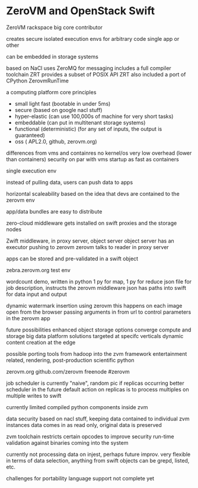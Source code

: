 ZeroVM and OpenStack Swift
====

ZeroVM
rackspace big core contributor

creates secure isolated execution envs for arbitrary code
single app or other

can be embedded in storage systems

based on NaCl
uses ZeroMQ for messaging
includes a full compiler toolchain
ZRT provides a subset of POSIX API
ZRT also included a port of CPython
ZerovmRunTime

a computing platform
core principles
- small light fast (bootable in under 5ms)
- secure (based on google nacl stuff)
- hyper-elastic (can use 100,000s of machine for very short tasks)
- embeddable (can put in multitenant storage systems)
- functional (deterministic) (for any set of inputs, the output is guaranteed)
- oss ( APL2.0, github, zerovm.org)

differences from vms and containres
no kernel/os
very low overhead (lower than containers)
security on par with vms
startup as fast as containers

single execution env

instead of pulling data, users can push data to apps

horizontal scaleability based on the idea that devs are contained to the
zerovm env

app/data bundles are easy to distribute

zero-cloud middleware gets installed on swift proxies and the storage nodes

Zwift middleware, in proxy server, object server
object server has an executor pushing to zerovm
zerovm talks to reader in proxy server

apps can be stored and pre-validated in a swift object

zebra.zerovm.org
test env

wordcount demo, written in python
1 py for map, 1 py for reduce
json file for job description, instructs the zerovm middleware
json has paths into swift for data input and output

dynamic watermark insertion using zerovm
this happens on each image open from the browser
passing arguments in from url to control parameters in the zerovm app

future possibilities
enhanced object storage options
converge compute and storage big data platform
solutions targeted at specifc verticals
dynamic content creation at the edge

possible porting tools from hadoop into the zvm framework
entertainment related, rendering, post-production
scientific python

zerovm.org
github.com/zerovm
freenode #zerovm

job scheduler is currently "naive", random pic if replicas occurring
better scheduler in the future
default action on replicas is to process multiples on multiple writes to swift

currently limited compiled python components inside zvm

data security based on nacl stuff, keeping data contained to individual zvm
instances
data comes in as read only, original data is preserved

zvm toolchain restricts certain opcodes to improve security
run-time validation against binaries coming into the system

currently not processing data on injest, perhaps future improv.
very flexible in terms of data selection, anything from swift
objects can be grepd, listed, etc.

challenges for portability
language support not complete yet


